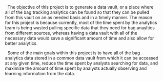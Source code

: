 &nbsp; The objective of this project is to generate a data vault, or a place where all of the bag tracking analytics can be found so that they can be pulled from this vault on an as needed basis and in a timely manner. The reason for this project is because currently, most of the time spent by the analytics team is being wasted pulling specific data that they need for bag anayltics from different sources, whereas having a data vault with all of the necessary data would save a significant amount of time and also allow for better analytics.

&nbsp; Some of the main goals within this project is to have all of the bag analytics data stored in a common data vault from which it can be accessed at any given time, reduce the time spent by analysts searching for data, and maximize the amount of time spent by analysts actually observing and learning information from the data.
